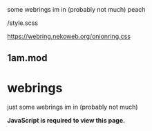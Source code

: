 <meta>
  <title>Webrings</title>
  <description>some webrings im in (probably not much)</description>
  <color>peach</color>

  <use-style>/style.scss</use-style>

  <use-external-style>https://webring.nekoweb.org/onionring.css</use-external-style>

  <modfile>1am.mod</modfile>
</meta>
---

# webrings
just some webrings im in (probably not much)

<strong>JavaScript is required to view this page.</strong>

<yescript>
<div id='nekowebring' style="color: var(--base);">
  <script type="text/javascript" src="https://webring.nekoweb.org/onionring-variables.js"></script>
  <script type="text/javascript" src="https://webring.nekoweb.org/onionring-widget.js"></script>
</div>

<webring-container>
  <config key="type" value="catppuccin-mocha"></config>
  <config key="font" value="Inter, sans-serif"></config>
  <config key="fill" value="true"></config>

  <script src="https://palette.nekoweb.org/webring.js"></script>
</webring-container>
</yescript>